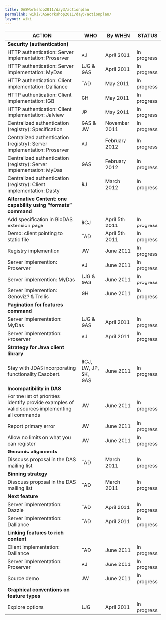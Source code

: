 ```yaml
---
title: DASWorkshop2011/day3/actionplan
permalink: wiki/DASWorkshop2011/day3/actionplan/
layout: wiki
---
```


| ACTION                                                                                          | WHO                  | By WHEN        | STATUS      |
|-------------------------------------------------------------------------------------------------|----------------------|----------------|-------------|
| **Security (authentication)**                                                                   |
| HTTP authentication: Server implementation: Proserver                                           | AJ                   | April 2011     | In progress |
| HTTP authentication: Server implementation: MyDas                                               | LJG & GAS            | April 2011     | In progress |
| HTTP authentication: Client implementation: Dalliance                                           | TAD                  | May 2011       | In progress |
| HTTP authentication: Client implementation: IGB                                                 | GH                   | May 2011       | In progress |
| HTTP authentication: Client implementation: Jalview                                             | JP                   | May 2011       | In progress |
| Centralized authentication (registry): Specification                                            | GAS & JW             | November 2011  | In progress |
| Centralized authentication (registry): Server implementation: Proserver                         | AJ                   | February 2012  | In progress |
| Centralized authentication (registry): Server implementation: MyDas                             | GAS                  | February 2012  | In progress |
| Centralized authentication (registry): Client implementation: Dasty                             | RJ                   | March 2012     | In progress |
| **Alternative Content: one capability using “formats” command**                                 |
| Add specification in BioDAS extension page                                                      | RCJ                  | April 5th 2011 | In progress |
| Demo: client pointing to static file                                                            | TAD                  | April 5th 2011 | In progress |
| Registry implemention                                                                           | JW                   | June 2011      | In progress |
| Server implemention: Proserver                                                                  | AJ                   | June 2011      | In progress |
| Server implemention: MyDas                                                                      | LJG & GAS            | June 2011      | In progress |
| Server implemention: Genoviz? & Trellis                                                         | GH                   | June 2011      | In progress |
| **Pagination for features command**                                                             |
| Server implementation: MyDas                                                                    | LJG & GAS            | April 2011     | In progress |
| Server implementation: Proserver                                                                | AJ                   | April 2011     | In progress |
| **Strategy for Java client library**                                                            |
| Stay with JDAS incorporating functionality Dasobert.                                            | RCJ, LW, JP, SK, GAS | June 2011      | In progress |
| **Incompatibility in DAS**                                                                      |
| For the list of priorities identify provide examples of valid sources implementing all commands | JW                   | June 2011      | In progress |
| Report primary error                                                                            | JW                   | June 2011      | In progress |
| Allow no limits on what you can register                                                        | JW                   | June 2011      | In progress |
| **Genomic alignments**                                                                          |
| Disscuss proposal in the DAS mailing list                                                       | TAD                  | March 2011     | In progress |
| **Binning strategy**                                                                            |
| Disscuss proposal in the DAS mailing list                                                       | TAD                  | March 2011     | In progress |
| **Next feature**                                                                                |
| Server implementation: Dazzle                                                                   | TAD                  | April 2011     | In progress |
| Server implementation: Dalliance                                                                | TAD                  | April 2011     | In progress |
| **Linking features to rich content**                                                            |
| Client implementation: Dalliance                                                                | TAD                  | June 2011      | In progress |
| Server implementation: Proserver                                                                | AJ                   | June 2011      | In progress |
| Source demo                                                                                     | JW                   | June 2011      | In progress |
| **Graphical conventions on feature types**                                                      |
| Explore options                                                                                 | LJG                  | April 2011     | In progress |


